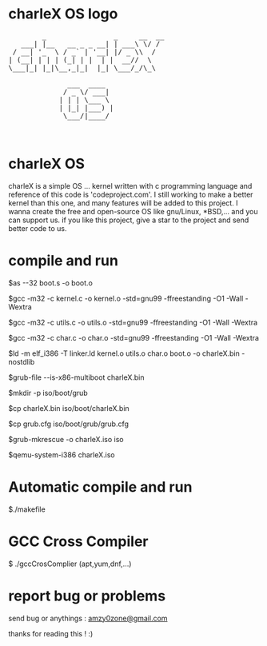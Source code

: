 
# charleX OS logo

<pre>
        _                _     __  __
   ___| |__   __ _ _ __| | ___\ \/ /
 / __| '_  \ / _` | '__| |/ _ \\  /
| (__| | | | (_| | |  | |  __//  \
\___|_| |_|\__,_|_|  |_| \___/_/\_\

        	  ___  ____  
        	 / _ \/ ___|
        	| | | \___ \
        	| |_| |___) |
        	 \___/|____/


</pre>

# charleX OS
charleX is a simple OS ... kernel written with c programming language and reference of this code is 'codeproject.com'. 
I still working to make a better kernel than this one, and many features will be added to this project. 
I wanna create the free and open-source OS like gnu/Linux, *BSD,... and you can support us. if you like this project, give a star to the project and send better code to us.
# compile and run
$as --32 boot.s -o boot.o

$gcc -m32 -c kernel.c -o kernel.o -std=gnu99 -ffreestanding -O1 -Wall -Wextra

$gcc -m32 -c utils.c -o utils.o -std=gnu99 -ffreestanding -O1 -Wall -Wextra

$gcc -m32 -c char.c -o char.o -std=gnu99 -ffreestanding -O1 -Wall -Wextra

$ld -m elf_i386 -T linker.ld kernel.o utils.o char.o boot.o -o charleX.bin -nostdlib

$grub-file --is-x86-multiboot charleX.bin

$mkdir -p iso/boot/grub

$cp charleX.bin iso/boot/charleX.bin

$cp grub.cfg iso/boot/grub/grub.cfg

$grub-mkrescue -o charleX.iso iso

$qemu-system-i386 charleX.iso

# Automatic compile and run

$./makefile


# GCC Cross Compiler 

$ ./gccCrosComplier (apt,yum,dnf,...)

# report bug or problems

send bug or anythings : amzy0zone@gmail.com

thanks for reading this ! :)

